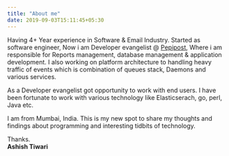 ```yaml
---
title: "About me"
date: 2019-09-03T15:11:45+05:30
---
```


Having 4+ Year experience in Software & Email Industry. Started as software engineer, Now i am Developer evangelist @ [Pepipost](https://pepipost.com), Where i am responsible for Reports management, database management & application development. I also working on platform architecture to handling heavy traffic of events which is combination of queues stack, Daemons and various services. 

As a Developer evangelist got opportunity to work with end users. I have been fortunate to work with various technology like Elasticserach, go, perl, Java etc.  

I am from Mumbai, India. This is my new spot to share my thoughts and findings about programming and interesting tidbits of technology.

Thanks.  
**Ashish Tiwari** 
